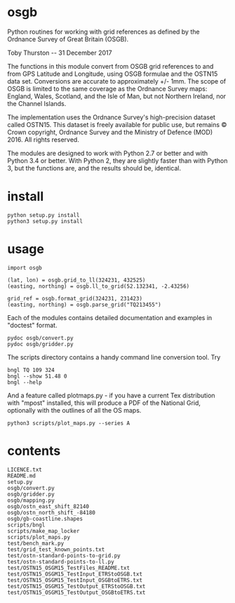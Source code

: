 osgb
====

Python routines for working with grid references as defined by the Ordnance
Survey of Great Britain (OSGB).

Toby Thurston -- 31 December 2017

The functions in this module convert from OSGB grid references to and from GPS
Latitude and Longitude, using OSGB formulae and the OSTN15 data set.
Conversions are accurate to approximately +/- 1mm.  The scope of OSGB is
limited to the same coverage as the Ordnance Survey maps:  England, Wales,
Scotland, and the Isle of Man, but not Northern Ireland, nor the Channel
Islands.   

The implementation uses the Ordnance Survey's high-precision dataset called
OSTN15.  This dataset is freely available for public use, but remains © Crown
copyright, Ordnance Survey and the Ministry of Defence (MOD) 2016. All rights
reserved.

The modules are designed to work with Python 2.7 or better and with Python 3.4 or better.
With Python 2, they are slightly faster than with Python 3, but the functions are,
and the results should be, identical.

# install

    python setup.py install
    python3 setup.py install

# usage

    import osgb

    (lat, lon) = osgb.grid_to_ll(324231, 432525)
    (easting, northing) = osgb.ll_to_grid(52.132341, -2.43256)

    grid_ref = osgb.format_grid(324231, 231423)
    (easting, northing) = osgb.parse_grid("TQ213455")

Each of the modules contains detailed documentation and examples in "doctest" format.

    pydoc osgb/convert.py
    pydoc osgb/gridder.py

The scripts directory contains a handy command line conversion tool.  Try

    bngl TQ 109 324
    bngl --show 51.48 0
    bngl --help

And a feature called plotmaps.py - if you have a current Tex distribution with "mpost" installed, 
this will produce a PDF of the National Grid, optionally with the outlines of all the OS maps.

    python3 scripts/plot_maps.py --series A


# contents

    LICENCE.txt
    README.md
    setup.py
    osgb/convert.py
    osgb/gridder.py
    osgb/mapping.py
    osgb/ostn_east_shift_82140
    osgb/ostn_north_shift_-84180
    osgb/gb-coastline.shapes
    scripts/bngl
    scripts/make_map_locker
    scripts/plot_maps.py
    test/bench_mark.py
    test/grid_test_known_points.txt
    test/ostn-standard-points-to-grid.py
    test/ostn-standard-points-to-ll.py
    test/OSTN15_OSGM15_TestFiles_README.txt
    test/OSTN15_OSGM15_TestInput_ETRStoOSGB.txt
    test/OSTN15_OSGM15_TestInput_OSGBtoETRS.txt
    test/OSTN15_OSGM15_TestOutput_ETRStoOSGB.txt
    test/OSTN15_OSGM15_TestOutput_OSGBtoETRS.txt
